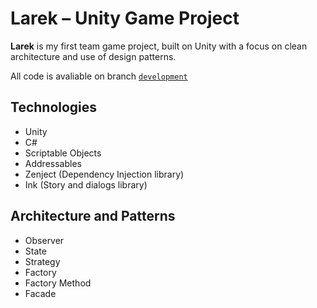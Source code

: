 # Larek – Unity Game Project

**Larek** is my first team game project, built on Unity with a focus on clean architecture and use of design patterns.

All code is avaliable on branch [`development`](https://github.com/pavlo-kokhan/Larek/tree/development)

## Technologies
- Unity
- C#
- Scriptable Objects
- Addressables
- Zenject (Dependency Injection library)
- Ink (Story and dialogs library)

## Architecture and Patterns
- Observer
- State
- Strategy
- Factory
- Factory Method
- Facade
